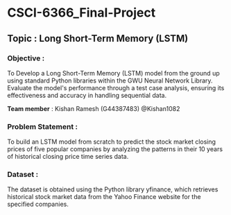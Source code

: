 # CSCI-6366_Final-Project

## **Topic** : Long Short-Term Memory (LSTM)

### Objective : 
To Develop a Long Short-Term Memory (LSTM) model from the ground up using standard Python libraries within the GWU Neural Network Library. Evaluate the model's performance through a test case analysis, ensuring its effectiveness and accuracy in handling sequential data.

**Team member** : Kishan Ramesh (G44387483) @Kishan1082

### Problem Statement : 
To build an LSTM model from scratch to predict the stock market closing prices of five popular companies by analyzing the patterns in their 10 years of historical closing price time series data.

### Dataset :
The dataset is obtained using the Python library yfinance, which retrieves historical stock market data from the Yahoo Finance website for the specified companies.
